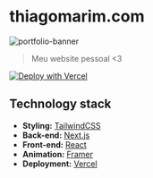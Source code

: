 # thiagomarim.com

![portfolio-banner](https://github.com/thiagomarim/thimarim.com/assets/137715251/3e960f1c-1805-4c1a-a22c-ad848bbd293e)

> Meu website pessoal <3

[![Deploy with Vercel](https://vercel.com/button)](https://thiagomarim.vercel.app/)

## Technology stack

- **Styling:** [TailwindCSS](https://tailwindcss.com/)
- **Back-end:** [Next.js](https://nextjs.org/)
- **Front-end:** [React](https://reactjs.org/)
- **Animation:** [Framer](https://www.framer.com/docs/animation/)
- **Deployment:** [Vercel](https://vercel.com/)
